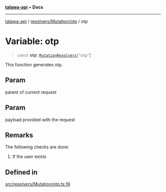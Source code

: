 [**talawa-api**](../../../../README.md) • **Docs**

***

[talawa-api](../../../../modules.md) / [resolvers/Mutation/otp](../README.md) / otp

# Variable: otp

> `const` **otp**: [`MutationResolvers`](../../../../types/generatedGraphQLTypes/type-aliases/MutationResolvers.md)\[`"otp"`\]

This function generates otp.

## Param

parent of current request

## Param

payload provided with the request

## Remarks

The following checks are done:
1. If the user exists

## Defined in

[src/resolvers/Mutation/otp.ts:16](https://github.com/PalisadoesFoundation/talawa-api/blob/3bacbf38707ebd3e3e5f1bc5b4cc7aa3b2adc169/src/resolvers/Mutation/otp.ts#L16)
